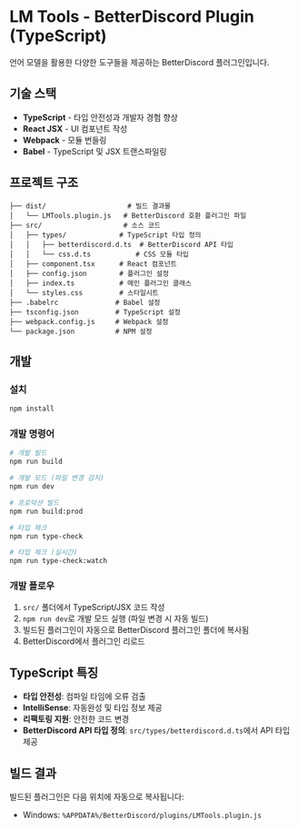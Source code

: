 # LM Tools - BetterDiscord Plugin (TypeScript)

언어 모델을 활용한 다양한 도구들을 제공하는 BetterDiscord 플러그인입니다.

## 기술 스택

- **TypeScript** - 타입 안전성과 개발자 경험 향상
- **React JSX** - UI 컴포넌트 작성
- **Webpack** - 모듈 번들링
- **Babel** - TypeScript 및 JSX 트랜스파일링

## 프로젝트 구조

```
├── dist/                    # 빌드 결과물
│   └── LMTools.plugin.js   # BetterDiscord 호환 플러그인 파일
├── src/                    # 소스 코드
│   ├── types/             # TypeScript 타입 정의
│   │   ├── betterdiscord.d.ts  # BetterDiscord API 타입
│   │   └── css.d.ts           # CSS 모듈 타입
│   ├── component.tsx      # React 컴포넌트
│   ├── config.json        # 플러그인 설정
│   ├── index.ts           # 메인 플러그인 클래스
│   └── styles.css         # 스타일시트
├── .babelrc              # Babel 설정
├── tsconfig.json         # TypeScript 설정
├── webpack.config.js     # Webpack 설정
└── package.json          # NPM 설정
```

## 개발

### 설치

```bash
npm install
```

### 개발 명령어

```bash
# 개발 빌드
npm run build

# 개발 모드 (파일 변경 감지)
npm run dev

# 프로덕션 빌드
npm run build:prod

# 타입 체크
npm run type-check

# 타입 체크 (실시간)
npm run type-check:watch
```

### 개발 플로우

1. `src/` 폴더에서 TypeScript/JSX 코드 작성
2. `npm run dev`로 개발 모드 실행 (파일 변경 시 자동 빌드)
3. 빌드된 플러그인이 자동으로 BetterDiscord 플러그인 폴더에 복사됨
4. BetterDiscord에서 플러그인 리로드

## TypeScript 특징

- **타입 안전성**: 컴파일 타임에 오류 검출
- **IntelliSense**: 자동완성 및 타입 정보 제공
- **리팩토링 지원**: 안전한 코드 변경
- **BetterDiscord API 타입 정의**: `src/types/betterdiscord.d.ts`에서 API 타입 제공

## 빌드 결과

빌드된 플러그인은 다음 위치에 자동으로 복사됩니다:
- Windows: `%APPDATA%/BetterDiscord/plugins/LMTools.plugin.js`
